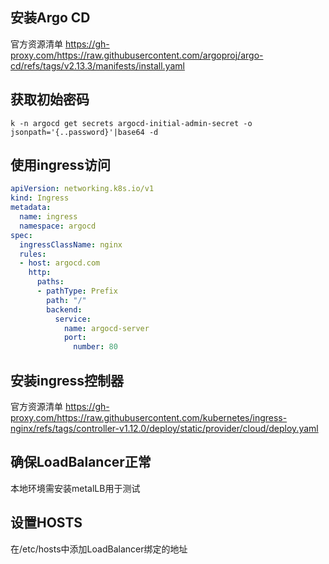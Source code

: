 ## 安装Argo CD
官方资源清单
https://gh-proxy.com/https://raw.githubusercontent.com/argoproj/argo-cd/refs/tags/v2.13.3/manifests/install.yaml

## 获取初始密码
`k -n argocd get secrets argocd-initial-admin-secret -o jsonpath='{..password}'|base64 -d`

## 使用ingress访问
```yml
apiVersion: networking.k8s.io/v1
kind: Ingress
metadata:
  name: ingress
  namespace: argocd
spec:
  ingressClassName: nginx
  rules:
  - host: argocd.com
    http:
      paths:
      - pathType: Prefix
        path: "/"
        backend:
          service:
            name: argocd-server
            port:
              number: 80
```

## 安装ingress控制器
官方资源清单
https://gh-proxy.com/https://raw.githubusercontent.com/kubernetes/ingress-nginx/refs/tags/controller-v1.12.0/deploy/static/provider/cloud/deploy.yaml

## 确保LoadBalancer正常
本地环境需安装metalLB用于测试

## 设置HOSTS
在/etc/hosts中添加LoadBalancer绑定的地址